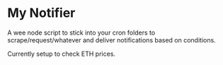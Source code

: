 # My Notifier

A wee node script to stick into your cron folders to scrape/request/whatever and deliver notifications based on conditions.

Currently setup to check ETH prices.
